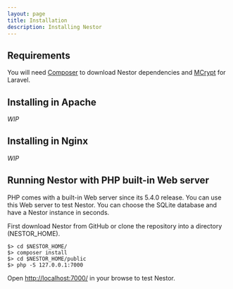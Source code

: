 ```yaml
---
layout: page
title: Installation
description: Installing Nestor
---
```


## Requirements

You will need [Composer](http://getcomposer.org) to download Nestor dependencies and 
[MCrypt](http://www.php.net/manual/en/mcrypt.installation.php) for Laravel.

## Installing in Apache

*WIP*

## Installing in Nginx

*WIP*

## Running Nestor with PHP built-in Web server

PHP comes with a built-in Web server since its 5.4.0 release. You can use this Web server
to test Nestor. You can choose the SQLite database and have a Nestor instance in seconds.

First download Nestor from GitHub or clone the repository into a directory (NESTOR_HOME).

    $> cd $NESTOR_HOME/
    $> composer install
    $> cd $NESTOR_HOME/public
    $> php -S 127.0.0.1:7000

Open [http://localhost:7000/](http://localhost:7000) in your browse to test Nestor.



